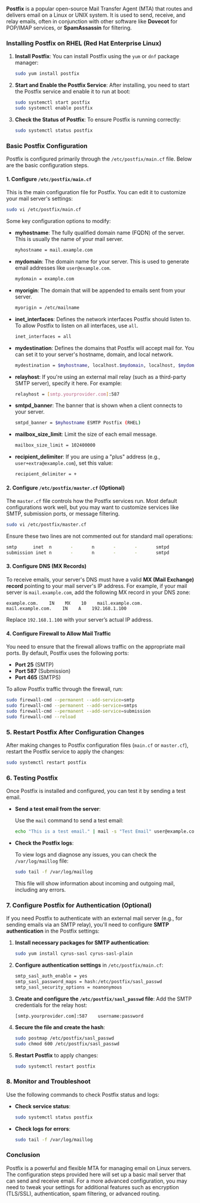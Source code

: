 **Postfix** is a popular open-source Mail Transfer Agent (MTA) that routes and delivers email on a Linux or UNIX system. It is used to send, receive, and relay emails, often in conjunction with other software like **Dovecot** for POP/IMAP services, or **SpamAssassin** for filtering.

### Installing Postfix on RHEL (Red Hat Enterprise Linux)

1. **Install Postfix**:
   You can install Postfix using the `yum` or `dnf` package manager:
   ```bash
   sudo yum install postfix
   ```

2. **Start and Enable the Postfix Service**:
   After installing, you need to start the Postfix service and enable it to run at boot:
   ```bash
   sudo systemctl start postfix
   sudo systemctl enable postfix
   ```

3. **Check the Status of Postfix**:
   To ensure Postfix is running correctly:
   ```bash
   sudo systemctl status postfix
   ```

### Basic Postfix Configuration

Postfix is configured primarily through the `/etc/postfix/main.cf` file. Below are the basic configuration steps.

#### 1. **Configure `/etc/postfix/main.cf`**

This is the main configuration file for Postfix. You can edit it to customize your mail server's settings:

```bash
sudo vi /etc/postfix/main.cf
```

Some key configuration options to modify:

- **myhostname**: The fully qualified domain name (FQDN) of the server. This is usually the name of your mail server.
  ```bash
  myhostname = mail.example.com
  ```

- **mydomain**: The domain name for your server. This is used to generate email addresses like `user@example.com`.
  ```bash
  mydomain = example.com
  ```

- **myorigin**: The domain that will be appended to emails sent from your server.
  ```bash
  myorigin = /etc/mailname
  ```

- **inet_interfaces**: Defines the network interfaces Postfix should listen to. To allow Postfix to listen on all interfaces, use `all`.
  ```bash
  inet_interfaces = all
  ```

- **mydestination**: Defines the domains that Postfix will accept mail for. You can set it to your server's hostname, domain, and local network.
  ```bash
  mydestination = $myhostname, localhost.$mydomain, localhost, $mydomain
  ```

- **relayhost**: If you're using an external mail relay (such as a third-party SMTP server), specify it here. For example:
  ```bash
  relayhost = [smtp.yourprovider.com]:587
  ```

- **smtpd_banner**: The banner that is shown when a client connects to your server.
  ```bash
  smtpd_banner = $myhostname ESMTP Postfix (RHEL)
  ```

- **mailbox_size_limit**: Limit the size of each email message.
  ```bash
  mailbox_size_limit = 102400000
  ```

- **recipient_delimiter**: If you are using a "plus" address (e.g., `user+extra@example.com`), set this value:
  ```bash
  recipient_delimiter = +
  ```

#### 2. **Configure `/etc/postfix/master.cf` (Optional)**

The `master.cf` file controls how the Postfix services run. Most default configurations work well, but you may want to customize services like SMTP, submission ports, or message filtering.

```bash
sudo vi /etc/postfix/master.cf
```

Ensure these two lines are not commented out for standard mail operations:
```bash
smtp      inet  n       -       n       -       -       smtpd
submission inet n       -       n       -       -       smtpd
```

#### 3. **Configure DNS (MX Records)**

To receive emails, your server's DNS must have a valid **MX (Mail Exchange) record** pointing to your mail server's IP address. For example, if your mail server is `mail.example.com`, add the following MX record in your DNS zone:

```
example.com.    IN    MX    10    mail.example.com.
mail.example.com.    IN    A    192.168.1.100
```

Replace `192.168.1.100` with your server’s actual IP address.

#### 4. **Configure Firewall to Allow Mail Traffic**

You need to ensure that the firewall allows traffic on the appropriate mail ports. By default, Postfix uses the following ports:
- **Port 25** (SMTP)
- **Port 587** (Submission)
- **Port 465** (SMTPS)

To allow Postfix traffic through the firewall, run:

```bash
sudo firewall-cmd --permanent --add-service=smtp
sudo firewall-cmd --permanent --add-service=smtps
sudo firewall-cmd --permanent --add-service=submission
sudo firewall-cmd --reload
```

### 5. **Restart Postfix After Configuration Changes**

After making changes to Postfix configuration files (`main.cf` or `master.cf`), restart the Postfix service to apply the changes:

```bash
sudo systemctl restart postfix
```

### 6. **Testing Postfix**

Once Postfix is installed and configured, you can test it by sending a test email.

- **Send a test email from the server**:
  
  Use the `mail` command to send a test email:
  ```bash
  echo "This is a test email." | mail -s "Test Email" user@example.com
  ```

- **Check the Postfix logs**:
  
  To view logs and diagnose any issues, you can check the `/var/log/maillog` file:
  ```bash
  sudo tail -f /var/log/maillog
  ```

  This file will show information about incoming and outgoing mail, including any errors.

### 7. **Configure Postfix for Authentication (Optional)**

If you need Postfix to authenticate with an external mail server (e.g., for sending emails via an SMTP relay), you'll need to configure **SMTP authentication** in the Postfix settings:

1. **Install necessary packages for SMTP authentication**:
   ```bash
   sudo yum install cyrus-sasl cyrus-sasl-plain
   ```

2. **Configure authentication settings** in `/etc/postfix/main.cf`:
   ```bash
   smtp_sasl_auth_enable = yes
   smtp_sasl_password_maps = hash:/etc/postfix/sasl_passwd
   smtp_sasl_security_options = noanonymous
   ```

3. **Create and configure the `/etc/postfix/sasl_passwd` file**:
   Add the SMTP credentials for the relay host:
   ```
   [smtp.yourprovider.com]:587    username:password
   ```

4. **Secure the file and create the hash**:
   ```bash
   sudo postmap /etc/postfix/sasl_passwd
   sudo chmod 600 /etc/postfix/sasl_passwd
   ```

5. **Restart Postfix** to apply changes:
   ```bash
   sudo systemctl restart postfix
   ```

### 8. **Monitor and Troubleshoot**

Use the following commands to check Postfix status and logs:
- **Check service status**:
  ```bash
  sudo systemctl status postfix
  ```

- **Check logs for errors**:
  ```bash
  sudo tail -f /var/log/maillog
  ```

### Conclusion

Postfix is a powerful and flexible MTA for managing email on Linux servers. The configuration steps provided here will set up a basic mail server that can send and receive email. For a more advanced configuration, you may need to tweak your settings for additional features such as encryption (TLS/SSL), authentication, spam filtering, or advanced routing.
